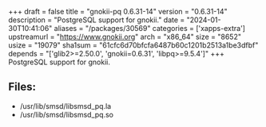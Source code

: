 +++
draft = false
title = "gnokii-pq 0.6.31-14"
version = "0.6.31-14"
description = "PostgreSQL support for gnokii."
date = "2024-01-30T10:41:06"
aliases = "/packages/30569"
categories = ['xapps-extra']
upstreamurl = "https://www.gnokii.org"
arch = "x86_64"
size = "8652"
usize = "19079"
sha1sum = "61cfc6d70bfcfa6487b60c1201b2513a1be3dfbf"
depends = "['glib2>=2.50.0', 'gnokii=0.6.31', 'libpq>=9.5.4']"
+++
PostgreSQL support for gnokii.

## Files: 
* /usr/lib/smsd/libsmsd_pq.la
* /usr/lib/smsd/libsmsd_pq.so

